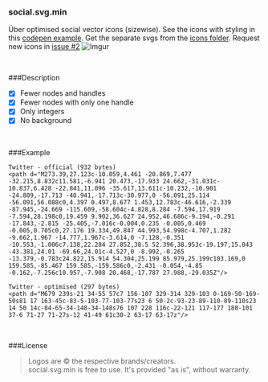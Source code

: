 ### social.svg.min
Über optimised social vector icons (sizewise). See the icons with styling in this [codepen example](http://codepen.io/larsenwork/pen/admEZM). Get the separate svgs from the [icons folder](https://github.com/larsenwork/social.svg.min/tree/master/icons). Request new icons in [issue #2](https://github.com/larsenwork/social.svg.min/issues/2)
![Imgur](http://i.imgur.com/cXCRcdj.png)

<p>&nbsp;</p>

###Description
- [x] Fewer nodes and handles
- [x] Fewer nodes with only one handle
- [x] Only integers
- [x] No background

<p>&nbsp;</p>

###Example
```
Twitter - official (932 bytes)
<path d="M273.39,27.123c-10.059,4.461 -20.869,7.477 -32.215,8.832c11.581,-6.941 20.473,-17.933 24.662,-31.031c-10.837,6.428 -22.841,11.096 -35.617,13.611c-10.232,-10.901 -24.809,-17.713 -40.941,-17.713c-30.977,0 -56.091,25.114 -56.091,56.088c0,4.397 0.497,8.677 1.453,12.783c-46.616,-2.339 -87.945,-24.669 -115.609,-58.604c-4.828,8.284 -7.594,17.919 -7.594,28.198c0,19.459 9.902,36.627 24.952,46.686c-9.194,-0.291 -17.843,-2.815 -25.405,-7.016c-0.004,0.235 -0.005,0.469 -0.005,0.705c0,27.176 19.334,49.847 44.993,54.998c-4.707,1.282 -9.662,1.967 -14.777,1.967c-3.614,0 -7.128,-0.351 -10.553,-1.006c7.138,22.284 27.852,38.5 52.396,38.953c-19.197,15.043 -43.381,24.01 -69.66,24.01c-4.527,0 -8.992,-0.265 -13.379,-0.783c24.822,15.914 54.304,25.199 85.979,25.199c103.169,0 159.585,-85.467 159.585,-159.586c0,-2.431 -0.054,-4.85 -0.162,-7.256c10.957,-7.908 20.468,-17.787 27.988,-29.035Z"/>

Twitter - optimised (297 bytes)
<path d="M679 239s-21 34-55 57c7 156-107 329-314 329-103 0-169-50-169-50s81 17 163-45c-83-5-103-77-103-77s23 6 50-2c-93-23-89-110-89-110s23 14 50 14c-84-65-34-148-34-148s76 107 228 116c-22-121 117-177 188-101 37-6 71-27 71-27s-12 41-49 61c30-2 63-17 63-17z"/>
```

<p>&nbsp;</p>

###License
> Logos are © the respective brands/creators.  
> social.svg.min is free to use. It's provided "as is", without warranty.  
